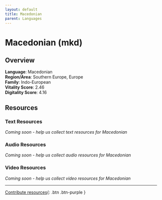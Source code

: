 ```yaml
---
layout: default
title: Macedonian
parent: Languages
---
```


# Macedonian (mkd)

## Overview

**Language**: Macedonian  
**Region/Area**: Southern Europe, Europe  
**Family**: Indo-European  
**Vitality Score**: 2.46  
**Digitality Score**: 4.16  

## Resources

### Text Resources
*Coming soon - help us collect text resources for Macedonian*

### Audio Resources
*Coming soon - help us collect audio resources for Macedonian*

### Video Resources
*Coming soon - help us collect video resources for Macedonian*

---

[Contribute resources](https://fairtrain.github.io/){: .btn .btn-purple }
